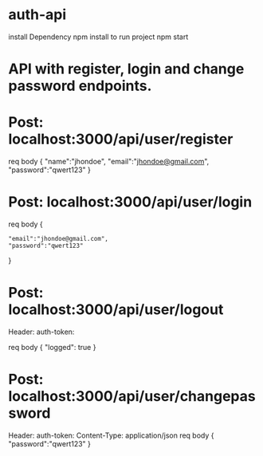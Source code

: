 # auth-api

install Dependency
npm install
to run project
npm start

# API with register, login and change password endpoints.

# Post: localhost:3000/api/user/register

req body
{
"name":"jhondoe",
"email":"jhondoe@gmail.com",
"password":"qwert123"
}

# Post: localhost:3000/api/user/login

req body
{

    "email":"jhondoe@gmail.com",
    "password":"qwert123"

}

# Post: localhost:3000/api/user/logout

Header:
auth-token: <jwttoken>

req body
{
"logged": true
}

# Post: localhost:3000/api/user/changepassword

Header:
auth-token: <jwttoken>
Content-Type: application/json
req body
{
"password":"qwert123"
}
